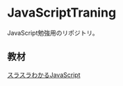 # JavaScriptTraning
JavaScript勉強用のリポジトリ。

## 教材
[スラスラわかるJavaScript](https://www.shoeisha.co.jp/book/detail/9784798125831)
